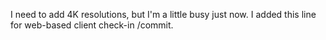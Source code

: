 I need to add 4K resolutions, but I'm a little busy just now.
I added this line for web-based client check-in /commit.
